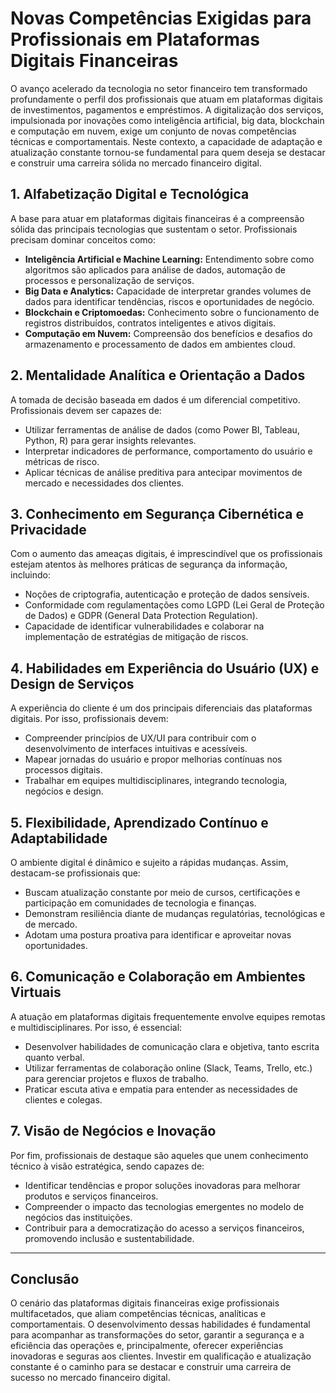 # Novas Competências Exigidas para Profissionais em Plataformas Digitais Financeiras

O avanço acelerado da tecnologia no setor financeiro tem transformado profundamente o perfil dos profissionais que atuam em plataformas digitais de investimentos, pagamentos e empréstimos. A digitalização dos serviços, impulsionada por inovações como inteligência artificial, big data, blockchain e computação em nuvem, exige um conjunto de novas competências técnicas e comportamentais. Neste contexto, a capacidade de adaptação e atualização constante tornou-se fundamental para quem deseja se destacar e construir uma carreira sólida no mercado financeiro digital.

## 1. Alfabetização Digital e Tecnológica

A base para atuar em plataformas digitais financeiras é a compreensão sólida das principais tecnologias que sustentam o setor. Profissionais precisam dominar conceitos como:

- **Inteligência Artificial e Machine Learning:** Entendimento sobre como algoritmos são aplicados para análise de dados, automação de processos e personalização de serviços.
- **Big Data e Analytics:** Capacidade de interpretar grandes volumes de dados para identificar tendências, riscos e oportunidades de negócio.
- **Blockchain e Criptomoedas:** Conhecimento sobre o funcionamento de registros distribuídos, contratos inteligentes e ativos digitais.
- **Computação em Nuvem:** Compreensão dos benefícios e desafios do armazenamento e processamento de dados em ambientes cloud.

## 2. Mentalidade Analítica e Orientação a Dados

A tomada de decisão baseada em dados é um diferencial competitivo. Profissionais devem ser capazes de:

- Utilizar ferramentas de análise de dados (como Power BI, Tableau, Python, R) para gerar insights relevantes.
- Interpretar indicadores de performance, comportamento do usuário e métricas de risco.
- Aplicar técnicas de análise preditiva para antecipar movimentos de mercado e necessidades dos clientes.

## 3. Conhecimento em Segurança Cibernética e Privacidade

Com o aumento das ameaças digitais, é imprescindível que os profissionais estejam atentos às melhores práticas de segurança da informação, incluindo:

- Noções de criptografia, autenticação e proteção de dados sensíveis.
- Conformidade com regulamentações como LGPD (Lei Geral de Proteção de Dados) e GDPR (General Data Protection Regulation).
- Capacidade de identificar vulnerabilidades e colaborar na implementação de estratégias de mitigação de riscos.

## 4. Habilidades em Experiência do Usuário (UX) e Design de Serviços

A experiência do cliente é um dos principais diferenciais das plataformas digitais. Por isso, profissionais devem:

- Compreender princípios de UX/UI para contribuir com o desenvolvimento de interfaces intuitivas e acessíveis.
- Mapear jornadas do usuário e propor melhorias contínuas nos processos digitais.
- Trabalhar em equipes multidisciplinares, integrando tecnologia, negócios e design.

## 5. Flexibilidade, Aprendizado Contínuo e Adaptabilidade

O ambiente digital é dinâmico e sujeito a rápidas mudanças. Assim, destacam-se profissionais que:

- Buscam atualização constante por meio de cursos, certificações e participação em comunidades de tecnologia e finanças.
- Demonstram resiliência diante de mudanças regulatórias, tecnológicas e de mercado.
- Adotam uma postura proativa para identificar e aproveitar novas oportunidades.

## 6. Comunicação e Colaboração em Ambientes Virtuais

A atuação em plataformas digitais frequentemente envolve equipes remotas e multidisciplinares. Por isso, é essencial:

- Desenvolver habilidades de comunicação clara e objetiva, tanto escrita quanto verbal.
- Utilizar ferramentas de colaboração online (Slack, Teams, Trello, etc.) para gerenciar projetos e fluxos de trabalho.
- Praticar escuta ativa e empatia para entender as necessidades de clientes e colegas.

## 7. Visão de Negócios e Inovação

Por fim, profissionais de destaque são aqueles que unem conhecimento técnico à visão estratégica, sendo capazes de:

- Identificar tendências e propor soluções inovadoras para melhorar produtos e serviços financeiros.
- Compreender o impacto das tecnologias emergentes no modelo de negócios das instituições.
- Contribuir para a democratização do acesso a serviços financeiros, promovendo inclusão e sustentabilidade.

---

## Conclusão

O cenário das plataformas digitais financeiras exige profissionais multifacetados, que aliam competências técnicas, analíticas e comportamentais. O desenvolvimento dessas habilidades é fundamental para acompanhar as transformações do setor, garantir a segurança e a eficiência das operações e, principalmente, oferecer experiências inovadoras e seguras aos clientes. Investir em qualificação e atualização constante é o caminho para se destacar e construir uma carreira de sucesso no mercado financeiro digital.